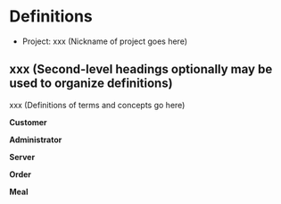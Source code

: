 # Definitions

- Project: xxx (Nickname of project goes here)

## xxx (Second-level headings optionally may be used to organize definitions)

xxx (Definitions of terms and concepts go here)

**Customer**

**Administrator**

**Server**

**Order**

**Meal**

